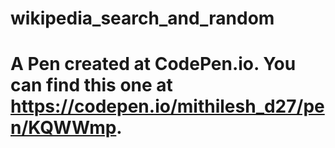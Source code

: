 # wikipedia_search_and_random

# A Pen created at CodePen.io. You can find this one at https://codepen.io/mithilesh_d27/pen/KQWWmp.

 
